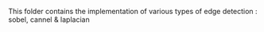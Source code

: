 This folder contains the implementation of various types of edge detection : sobel, cannel & laplacian
